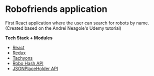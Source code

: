 <h1>Robofriends application</h1>

<p>First React application where the user can search for robots by name.
<br>(Created based on the Andrei Neagoie's Udemy tutorial)</p>

<strong>Tech Stack + Modules</strong>
<ul>
  <li><a href="https://reactjs.org/">React</a></li>
  <li><a href="https://redux.js.org/">Redux</a></li>
  <li><a href="http://tachyons.io/docs/">Tachyons</a></li>
  <li><a href="https://robohash.org/">Robo Hash API</a></li>
  <li><a href="https://jsonplaceholder.typicode.com/">JSONPlaceHolder API</a></li>
</ul>
